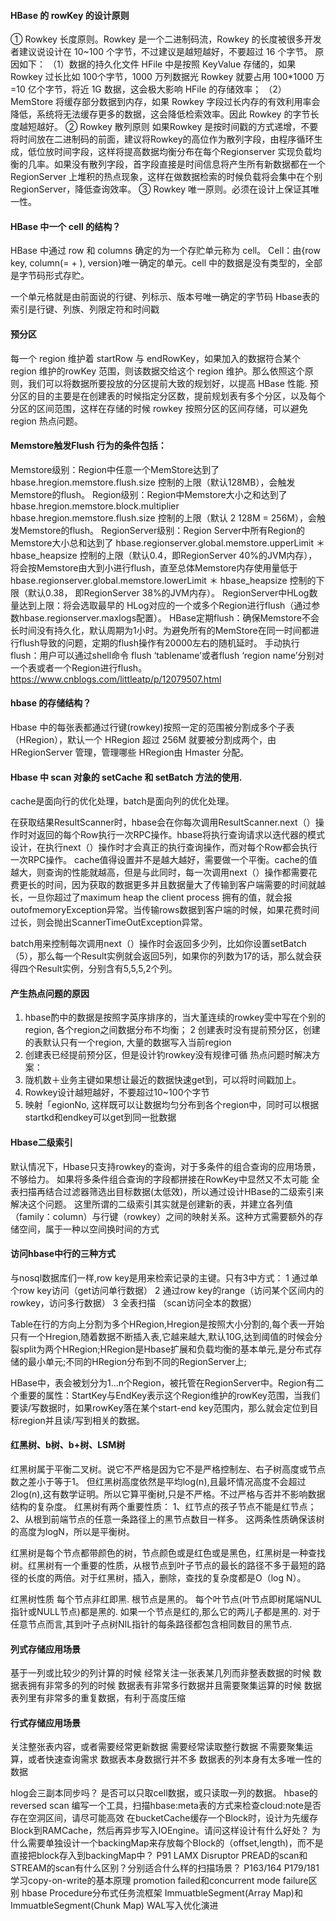 
#### HBase 的 rowKey 的设计原则
① Rowkey 长度原则。Rowkey 是一个二进制码流，Rowkey 的长度被很多开发者建议说设计在 10~100 个字节，不过建议是越短越好，不要超过 16 个字节。
原因如下：
（1）数据的持久化文件 HFile 中是按照 KeyValue 存储的，如果 Rowkey 过长比如 100个字节，1000 万列数据光 Rowkey 就要占用 100*1000 万=10 亿个字节，将近 1G 数据，这会极大影响 HFile 的存储效率；
（2）MemStore 将缓存部分数据到内存，如果 Rowkey 字段过长内存的有效利用率会降低，系统将无法缓存更多的数据，这会降低检索效率。因此 Rowkey 的字节长度越短越好。
② Rowkey 散列原则
如果Rowkey 是按时间戳的方式递增，不要将时间放在二进制码的前面，建议将Rowkey的高位作为散列字段，由程序循环生成，低位放时间字段，这样将提高数据均衡分布在每个Regionserver 实现负载均衡的几率。如果没有散列字段，首字段直接是时间信息将产生所有新数据都在一个 RegionServer 上堆积的热点现象，这样在做数据检索的时候负载将会集中在个别 RegionServer，降低查询效率。
③ Rowkey 唯一原则。必须在设计上保证其唯一性。

#### HBase 中一个 cell 的结构？
HBase 中通过 row 和 columns 确定的为一个存贮单元称为 cell。
Cell：由{row key, column(=<family> + <label>), version}唯一确定的单元。cell 中的数据是没有类型的，全部是字节码形式存贮。 

一个单元格就是由前面说的行键、列标示、版本号唯一确定的字节码
Hbase表的索引是行键、列族、列限定符和时间戳

#### 预分区
每一个 region 维护着 startRow 与 endRowKey，如果加入的数据符合某个 region 维护的rowKey 范围，则该数据交给这个 region 维护。那么依照这个原则，我们可以将数据所要投放的分区提前大致的规划好，以提高 HBase 性能.
预分区的目的主要是在创建表的时候指定分区数，提前规划表有多个分区，以及每个分区的区间范围，这样在存储的时候 rowkey 按照分区的区间存储，可以避免 region 热点问题。


#### Memstore触发Flush 行为的条件包括：
Memstore级别：Region中任意一个MemStore达到了 hbase.hregion.memstore.flush.size 控制的上限（默认128MB），会触发Memstore的flush。
Region级别：Region中Memstore大小之和达到了 hbase.hregion.memstore.block.multiplier hbase.hregion.memstore.flush.size 控制的上限（默认 2 128M = 256M），会触发Memstore的flush。
RegionServer级别：Region Server中所有Region的Memstore大小总和达到了 hbase.regionserver.global.memstore.upperLimit ＊ hbase_heapsize 控制的上限（默认0.4，即RegionServer 40%的JVM内存），将会按Memstore由大到小进行flush，直至总体Memstore内存使用量低于 hbase.regionserver.global.memstore.lowerLimit ＊ hbase_heapsize 控制的下限（默认0.38， 即RegionServer 38%的JVM内存）。
RegionServer中HLog数量达到上限：将会选取最早的 HLog对应的一个或多个Region进行flush（通过参数hbase.regionserver.maxlogs配置）。
HBase定期flush：确保Memstore不会长时间没有持久化，默认周期为1小时。为避免所有的MemStore在同一时间都进行flush导致的问题，定期的flush操作有20000左右的随机延时。
手动执行flush：用户可以通过shell命令 flush ‘tablename’或者flush ‘region name’分别对一个表或者一个Region进行flush。
https://www.cnblogs.com/littleatp/p/12079507.html


#### hbase 的存储结构？ 　　
Hbase 中的每张表都通过行键(rowkey)按照一定的范围被分割成多个子表（HRegion），默认一个 HRegion 超过 256M 就要被分割成两个，由 HRegionServer 管理，管理哪些 HRegion由 Hmaster 分配。 

#### Hbase 中 scan 对象的 setCache 和 setBatch 方法的使用. 
cache是面向行的优化处理，batch是面向列的优化处理。

在获取结果ResultScanner时，hbase会在你每次调用ResultScanner.next（）操作时对返回的每个Row执行一次RPC操作。hbase将执行查询请求以迭代器的模式设计，在执行next（）操作时才会真正的执行查询操作，而对每个Row都会执行一次RPC操作。
cache值得设置并不是越大越好，需要做一个平衡。cache的值越大，则查询的性能就越高，但是与此同时，每一次调用next（）操作都需要花费更长的时间，因为获取的数据更多并且数据量大了传输到客户端需要的时间就越长，一旦你超过了maximum heap the client process 拥有的值，就会报outofmemoryException异常。当传输rows数据到客户端的时候，如果花费时间过长，则会抛出ScannerTimeOutException异常。

batch用来控制每次调用next（）操作时会返回多少列，比如你设置setBatch（5），那么每一个Result实例就会返回5列，如果你的列数为17的话，那么就会获得四个Result实例，分别含有5,5,5,2个列。



#### 产生热点问题的原因
1.	hbase酌中的数据是按照字英序排序的，当大堇连续的rowkey雯中写在个别的region, 各个region之间数据分布不均衡；
2 	创建表时没有提前预分区，创建的表默认只有一个region, 大量的数据写入当前region
3. 	创建表已经提前预分区，但是设计钓rowkey没有规律可循
热点问题时解决方案：
1.	陇机数＋业务主键如果想让最近的数据快速get到，可以将时间戳加上。
2.	Rowkey设计越短越好，不要超过10~100个字节
3.	映射「egionNo, 这样既可以让数据均匀分布到各个region中，同时可以根据startkd和endkey可以get到同一批数据
 
#### Hbase二级索引
默认情况下，Hbase只支持rowkey的查询，对于多条件的组合查询的应用场景，不够给力。
如果将多条件组合查询的字段都拼接在RowKey中显然又不太可能
全表扫描再结合过滤器筛选出目标数据(太低效)，所以通过设计HBase的二级索引来解决这个问题。
这里所谓的二级索引其实就是创建新的表，并建立各列值（family：column）与行键（rowkey）之间的映射关系。这种方式需要额外的存储空间，属于一种以空间换时间的方式

#### 访问hbase中行的三种方式
与nosql数据库们一样,row key是用来检索记录的主键。只有3中方式：
1 通过单个row key访问（get访问单行数据）
2 通过row key的range（访问某个区间内的rowkey，访问多行数据）
3 全表扫描 （scan访问全本的数据）


Table在行的方向上分割为多个HRegion,Hregion是按照大小分割的,每个表一开始只有一个Hregion,随着数据不断插入表,它越来越大,默认10G,达到阈值的时候会分裂split为两个HRegion;HRegion是Hbase扩展和负载均衡的基本单元,是分布式存储的最小单元;不同的HRegion分布到不同的RegionServer上;

HBase中，表会被划分为1…n个Region，被托管在RegionServer中。Region有二个重要的属性：StartKey与EndKey表示这个Region维护的rowKey范围，当我们要读/写数据时，如果rowKey落在某个start-end key范围内，那么就会定位到目标region并且读/写到相关的数据。

#### 红黑树、b树、b+树、LSM树
红黑树属于平衡二叉树。说它不严格是因为它不是严格控制左、右子树高度或节点数之差小于等于1。
但红黑树高度依然是平均log(n),且最坏情况高度不会超过2log(n),这有数学证明。所以它算平衡树,只是不严格。不过严格与否并不影响数据结构的复杂度。
红黑树有两个重要性质：
1、红节点的孩子节点不能是红节点；
2、从根到前端节点的任意一条路径上的黑节点数目一样多。
这两条性质确保该树的高度为logN，所以是平衡树。

红黑树是每个节点都带颜色的树，节点颜色或是红色或是黑色，红黑树是一种查找树。红黑树有一个重要的性质，从根节点到叶子节点的最长的路径不多于最短的路径的长度的两倍。对于红黑树，插入，删除，查找的复杂度都是O（log N）。

红黑树性质
每个节点非红即黑.
根节点是黑的。
每个叶节点(叶节点即树尾端NUL指针或NULL节点)都是黑的.
如果一个节点是红的,那么它的两儿子都是黑的.
对于任意节点而言,其到叶子点树NIL指针的每条路径都包含相同数目的黑节点.


#### 列式存储应用场景
基于一列或比较少的列计算的时候
经常关注一张表某几列而非整表数据的时候
数据表拥有非常多的列的时候
数据表有非常多行数据并且需要聚集运算的时候
数据表列里有非常多的重复数据，有利于高度压缩
 
#### 行式存储应用场景
关注整张表内容，或者需要经常更新数据
需要经常读取整行数据
不需要聚集运算，或者快速查询需求
数据表本身数据行并不多
数据表的列本身有太多唯一性的数据







hlog会三副本同步吗？
是否可以只取cell数据，或只读取一列的数据。
hbase的 reversed scan
编写一个工具，扫描hbase:meta表的方式来检查cloud:note是否存在空洞区间，请尽可能高效
在bucketCache缓存一个Block时，设计为先缓存Block到RAMCache，然后再异步写入IOEngine。请问这样设计有什么好处？
为什么需要单独设计一个backingMap来存放每个Block的（offset,length)，而不是直接把block存入到backingMap中？
P91
LAMX Disruptor
PREAD的scan和STREAM的scan有什么区别？分别适合什么样的扫描场景？
P163/164
P179/181
学习copy-on-write的基本原理
promotion failed和concurrent mode failure区别
hbase Procedure分布式任务流框架
ImmuatbleSegment(Array Map)和ImmuatbleSegment(Chunk Map)
WAL写入优化演进







